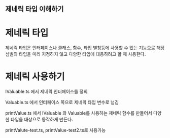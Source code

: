 ## 제네릭 타입 이해하기

# 제네릭 타입

제네릭 타입은 인터페이스나 클래스, 함수, 타입 별칭등에 사용할 수 있는 기능으로
해당 심벌의 타입을 미리 지정하지 않고 다양한 타입에 대응하려고 할 때 사용한다.

# 제네릭 사용하기

IValuable.ts 에서 제네릭 인터페이스를 정의

Valuable.ts 에서 인터페이스 쪽으로 제네릭 타입 변수로 넘김

printValue.ts 에서 IValuable<T> 와 Valuable<T>를 사용하는 제네릭 함수를 만들어서 다양한 타입을 대상으로 동작하게 만든다.

printValute-test.ts, printValue-test2.ts로 사용가능
